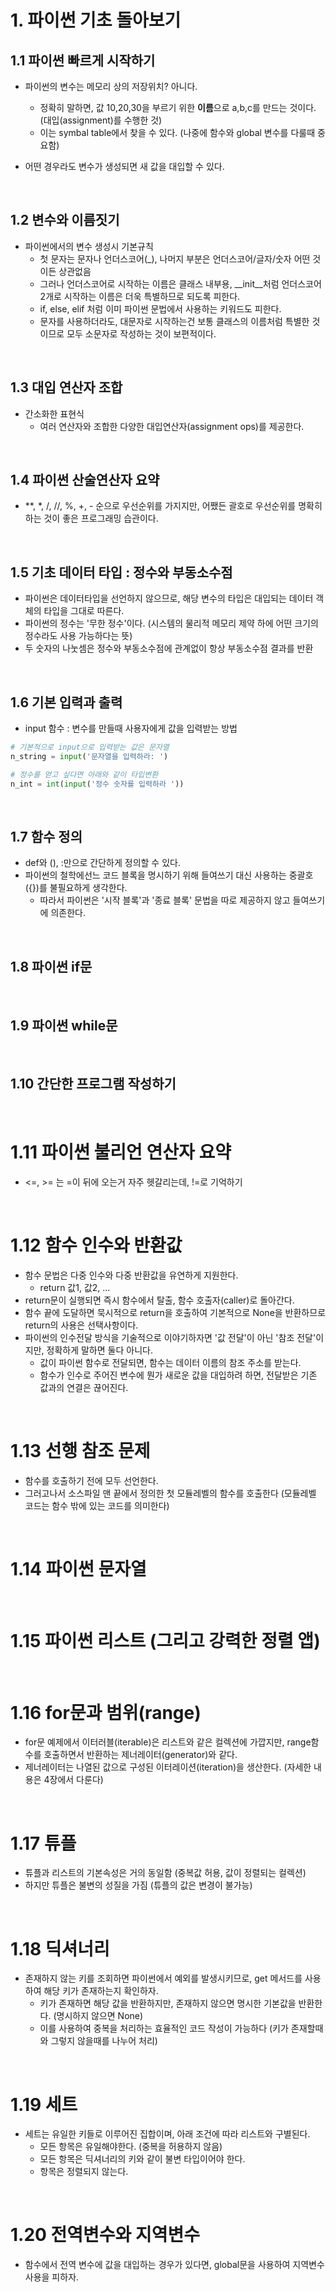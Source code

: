
# 1. 파이썬 기초 돌아보기

## 1.1 파이썬 빠르게 시작하기
- 파이썬의 변수는 메모리 상의 저장위치? 아니다.
  - 정확히 말하면, 값 10,20,30을 부르기 위한 <b>이름</b>으로 a,b,c를 만드는 것이다. (대입(assignment)를 수행한 것)
  - 이는 symbal table에서 찾을 수 있다. (나중에 함수와 global 변수를 다룰때 중요함)

- 어떤 경우라도 변수가 생성되면 새 값을 대입할 수 있다.
<br>

## 1.2 변수와 이름짓기
- 파이썬에서의 변수 생성시 기본규칙
  - 첫 문자는 문자나 언더스코어(\_), 나머지 부분은 언더스코어/글자/숫자 어떤 것이든 상관없음
  - 그러나 언더스코어로 시작하는 이름은 클래스 내부용, __init__처럼 언더스코어 2개로 시작하는 이름은 더욱 특별하므로 되도록 피한다.
  - if, else, elif 처럼 이미 파이썬 문법에서 사용하는 키워드도 피한다.
  - 문자를 사용하더라도, 대문자로 시작하는건 보통 클래스의 이름처럼 특별한 것이므로 모두 소문자로 작성하는 것이 보편적이다.
<br>

## 1.3 대입 연산자 조합
- 간소화한 표현식
  - 여러 연산자와 조합한 다양한 대입연산자(assignment ops)를 제공한다.
<br>

## 1.4 파이썬 산술연산자 요약
- **, *, \/, \/\/, %, +, - 순으로 우선순위를 가지지만, 어쨌든 괄호로 우선순위를 명확히 하는 것이 좋은 프로그래밍 습관이다.
<br>

## 1.5 기초 데이터 타입 : 정수와 부동소수점
- 파이썬은 데이터타입을 선언하지 않으므로, 해당 변수의 타입은 대입되는 데이터 객체의 타입을 그대로 따른다.
- 파이썬의 정수는 '무한 정수'이다. (시스템의 물리적 메모리 제약 하에 어떤 크기의 정수라도 사용 가능하다는 뜻)
- 두 숫자의 나눗셈은 정수와 부동소수점에 관계없이 항상 부동소수점 결과를 반환
<br>

## 1.6 기본 입력과 출력
- input 함수 : 변수를 만들때 사용자에게 값을 입력받는 방법
 
``` python
# 기본적으로 input으로 입력받는 값은 문자열
n_string = input('문자열을 입력하라: ')

# 정수를 얻고 싶다면 아래와 같이 타입변환
n_int = int(input('정수 숫자를 입력하라 '))
```
<br>

## 1.7 함수 정의
- def와 (), \:만으로 간단하게 정의할 수 있다.
- 파이썬의 철학에선느 코드 블록을 명시하기 위해 들여쓰기 대신 사용하는 중괄호({})를 불필요하게 생각한다.
  - 따라서 파이썬은 '시작 블록'과 '종료 블록' 문법을 따로 제공하지 않고 들여쓰기에 의존한다.
<br>

## 1.8 파이썬 if문
<br>

## 1.9 파이썬 while문
<br>

## 1.10 간단한 프로그램 작성하기
<br>

# 1.11 파이썬 불리언 연산자 요약
- <=, >= 는 =이 뒤에 오는거 자주 헷갈리는데, !=로 기억하기
<br>

# 1.12 함수 인수와 반환값
- 함수 문법은 다중 인수와 다중 반환값을 유연하게 지원한다.
  - return 값1, 값2, ...
- return문이 실행되면 즉시 함수에서 탈출, 함수 호출자(caller)로 돌아간다.
- 함수 끝에 도달하면 묵시적으로 return을 호출하여 기본적으로 None을 반환하므로 return의 사용은 선택사항이다.
- 파이썬의 인수전달 방식을 기술적으로 이야기하자면 '값 전달'이 아닌 '참조 전달'이지만, 정확하게 말하면 둘다 아니다.
  - 값이 파이썬 함수로 전달되면, 함수는 데이터 이름의 참조 주소를 받는다.
  - 함수가 인수로 주어진 변수에 뭔가 새로운 값을 대입하려 하면, 전달받은 기존 값과의 연결은 끊어진다.
<br>

# 1.13 선행 참조 문제
- 함수를 호출하기 전에 모두 선언한다.
- 그러고나서 소스파일 맨 끝에서 정의한 첫 모듈레벨의 함수를 호출한다 (모듈레벨 코드는 함수 밖에 있는 코드를 의미한다)
<br>

# 1.14 파이썬 문자열
<br>

# 1.15 파이썬 리스트 (그리고 강력한 정렬 앱)
<br>

# 1.16 for문과 범위(range)
- for문 예제에서 이터러블(iterable)은 리스트와 같은 컬렉션에 가깝지만, range함수를 호출하면서 반환하는 제너레이터(generator)와 같다.
- 제너레이터는 나열된 값으로 구성된 이터레이션(iteration)을 생산한다. (자세한 내용은 4장에서 다룬다)
<br>

# 1.17 튜플
- 튜플과 리스트의 기본속성은 거의 동일함 (중복값 허용, 값이 정렬되는 컬렉션)
- 하지만 튜플은 불변의 성질을 가짐 (튜플의 값은 변경이 불가능)
<br>

# 1.18 딕셔너리
- 존재하지 않는 키를 조회하면 파이썬에서 예외를 발생시키므로, get 메서드를 사용하여 해당 키가 존재하는지 확인하자.
  - 키가 존재하면 해당 값을 반환하지만, 존재하지 않으면 명시한 기본값을 반환한다. (명시하지 않으면 None)
  - 이를 사용하여 중복을 처리하는 효율적인 코드 작성이 가능하다 (키가 존재할때와 그렇지 않을때를 나누어 처리)
<br>

# 1.19 세트
- 세트는 유일한 키들로 이루어진 집합이며, 아래 조건에 따라 리스트와 구별된다.
  - 모든 항목은 유일해야한다. (중복을 허용하지 않음)
  - 모든 항목은 딕셔너리의 키와 같이 불변 타입이어야 한다.
  - 항목은 정렬되지 않는다.
<br>

# 1.20 전역변수와 지역변수
- 함수에서 전역 변수에 값을 대입하는 경우가 있다면, global문을 사용하여 지역변수 사용을 피하자.
<br>



